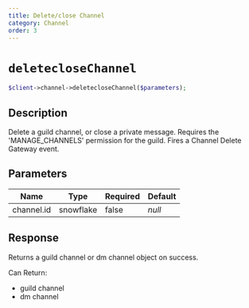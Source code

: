 ```yaml
---
title: Delete/close Channel
category: Channel
order: 3
---
```


# `deletecloseChannel`

```php
$client->channel->deletecloseChannel($parameters);
```

## Description

Delete a guild channel, or close a private message. Requires the &#039;MANAGE_CHANNELS&#039; permission for the guild.  Fires a Channel Delete Gateway event.

## Parameters


Name | Type | Required | Default
--- | --- | --- | ---
channel.id | snowflake | false | *null*

## Response

Returns a guild channel or dm channel object on success.

Can Return:

* guild channel
* dm channel
